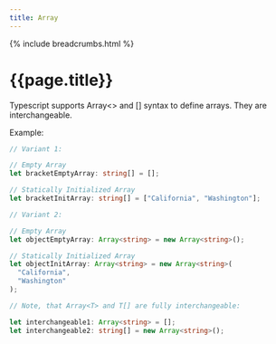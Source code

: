 ```yaml
---
title: Array
---
```


{% include breadcrumbs.html %}

# {{page.title}}

Typescript supports Array<> and [] syntax to define arrays. They are interchangeable.

Example:

```typescript
// Variant 1:

// Empty Array
let bracketEmptyArray: string[] = [];

// Statically Initialized Array
let bracketInitArray: string[] = ["California", "Washington"];

// Variant 2:

// Empty Array
let objectEmptyArray: Array<string> = new Array<string>();

// Statically Initialized Array
let objectInitArray: Array<string> = new Array<string>(
  "California",
  "Washington"
);

// Note, that Array<T> and T[] are fully interchangeable:

let interchangeable1: Array<string> = [];
let interchangeable2: string[] = new Array<string>();
```
